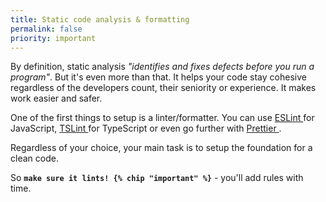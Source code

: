```yaml
---
title: Static code analysis & formatting
permalink: false
priority: important
---
```


<p>
  By definition, static analysis <i>"identifies and fixes defects before you run a program"</i>.
  But it's even more than that. It helps your code stay cohesive regardless of the developers count,
  their seniority or experience. It makes work easier and safer.
</p>

<p>
  One of the first things to setup is a linter/formatter. You can use
  <a
      href="https://eslint.org/"
      target="_blank" class="underlined colorful"
  >
    ESLint
  </a> for JavaScript,
  <a
      href="https://palantir.github.io/tslint/"
      target="_blank" class="underlined colorful"
  >
    TSLint
  </a> for TypeScript or even go further with
  <a
      href="https://palantir.github.io/tslint/"
      target="_blank" class="underlined colorful"
  >
    Prettier
  </a>.

  Regardless of your choice, your main task is to setup the foundation for a clean code.
</p>

<p>
  So <code style="font-weight: bold;">make sure it lints! {% chip "important" %}</code>
  - you'll add rules with time.
</p>
